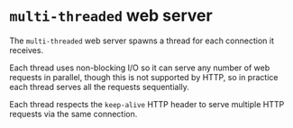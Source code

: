 # `multi-threaded` web server

The `multi-threaded` web server spawns a thread for each connection it receives.

Each thread uses non-blocking I/O so it can serve any number of web requests in parallel,
though this is not supported by HTTP, so in practice each thread serves all the requests sequentially.

Each thread respects the `keep-alive` HTTP header to serve multiple HTTP requests via the same connection. 